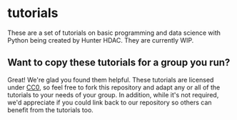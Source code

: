 # tutorials
These are a set of tutorials on basic programming and data science with Python being created by Hunter HDAC. They are currently WIP.

## Want to copy these tutorials for a group you run?
Great! We're glad you found them helpful. These tutorials are licensed under [CC0](https://creativecommons.org/publicdomain/zero/1.0/), so feel free to fork this repository and adapt any or all of the tutorials to your needs of your group. In addition, while it's not required, we'd appreciate if you could link back to our repository so others can benefit from the tutorials too.
